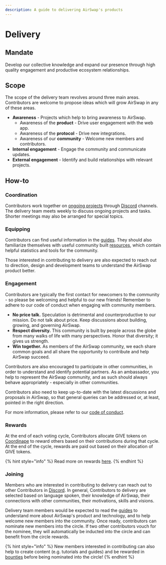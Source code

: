 ```yaml
---
description: A guide to delivering AirSwap's products
---
```


# Delivery

## Mandate

Develop our collective knowledge and expand our presence through high quality engagement and productive ecosystem relationships.

## Scope

The scope of the delivery team revolves around three main areas. Contributors are welcome to propose ideas which will grow AirSwap in any of these areas.

* **Awareness** - Projects which help to bring awareness to AirSwap.
  * Awareness of the **product** - Drive user engagement with the web app.
  * Awareness of the **protocol** - Drive new integrations.
  * Awareness of our **community** - Welcome new members and contributors.
* **Internal engagement** - Engage the community and communicate updates.
* **External engagement** - Identify and build relationships with relevant projects.

## How-to

### Coordination

Contributors work together on [ongoing projects](https://github.com/airswap/airswap-aips/issues) through [Discord](https://chat.airswap.io) channels. The delivery team meets weekly to discuss ongoing projects and tasks. Shorter meetings may also be arranged for special topics.

### Equipping

Contributors can find useful information in the [guides](https://about.airswap.io). They should also familiarize themselves with useful community built [resources](../resources.md), which contain helpful statistics and tools for the community.

Those interested in contributing to delivery are also expected to reach out to direction, design and development teams to understand the AirSwap product better.&#x20;

### Engagement

Contributors are typically the first contact for newcomers to the community - so please be welcoming and helpful to our new friends! Remember to adhere to our code of conduct when engaging with community members.

* **No price talk.** Speculation is detrimental and counterproductive to our mission. Do not talk about price. Keep discussions about building, growing, and governing AirSwap.
* **Respect diversity.** This community is built by people across the globe from many walks of life with many perspectives. Honor that diversity; it gives us strength.
* **Win together.** As members of the AirSwap community, we each share common goals and all share the opportunity to contribute and help AirSwap succeed.

Contributors are also encouraged to participate in other communities, in order to understand and identify potential partners. As an ambassador, you help to represent the AirSwap community, and as such should always behave appropriately - especially in other communities.

Contributors also need to keep up-to-date with the latest discussions and proposals in AirSwap, so that general queries can be addressed or, at least, pointed in the right direction.

For more information, please refer to our [code of conduct](../community/code-of-conduct.md).

### Rewards

At the end of each voting cycle, Contributors allocate GIVE tokens on [Coordinape](https://coordinape.com) to reward others based on their contributions during that cycle. At the end of the cycle, rewards are paid out based on their allocation of GIVE tokens.

{% hint style="info" %}
Read more on rewards [here](../community/rewards.md).
{% endhint %}

### Joining

Members who are interested in contributing to delivery can reach out to other Contributors in [Discord](https://chat.airswap.io). In general, Contributors to delivery are selected based on language spoken, their knowledge of AirSwap, their connections with other communities, their motivations, skills and visions.

Delivery team members would be expected to read the [guides](https://about.airswap.io) to understand more about AirSwap's product and technology, and to help welcome new members into the community. Once ready, contributors can nominate new members into the circle. If two other contributors vouch for the nominee, they will automatically be inducted into the circle and can benefit from the circle rewards.

{% hint style="info" %}
New members interested in contributing can also help to create content (e.g. tutorials and guides) and be rewarded in [bounties](../community/bounties.md) before being nominated into the circle!
{% endhint %}
